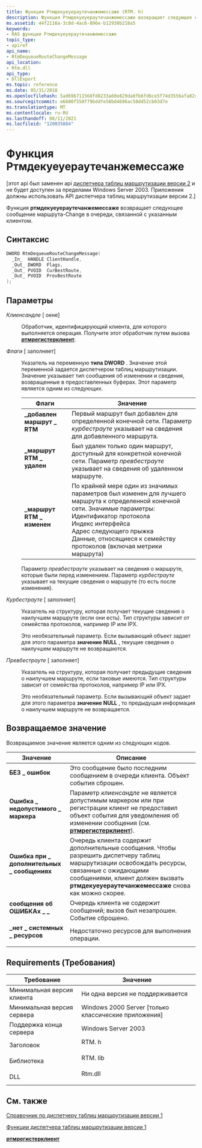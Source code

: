 ```yaml
---
title: Функция Ртмдекуеуераутечанжемессаже (RTM. h)
description: Функция Ртмдекуеуераутечанжемессаже возвращает следующее сообщение маршрута-Change в очереди, связанной с указанным клиентом.
ms.assetid: 44f2116a-3c8d-4ac6-896e-b12930b218a5
keywords:
- RAS функции Ртмдекуеуераутечанжемессаже
topic_type:
- apiref
api_name:
- RtmDequeueRouteChangeMessage
api_location:
- Rtm.dll
api_type:
- DllExport
ms.topic: reference
ms.date: 05/31/2018
ms.openlocfilehash: 5ad69b711568fd8233a60e829da8fb6fd6ce5f74d3556afa82c721a835b98e60
ms.sourcegitcommit: e6600f550f79bddfe58bd4696ac50dd52cb03d7e
ms.translationtype: MT
ms.contentlocale: ru-RU
ms.lasthandoff: 08/11/2021
ms.locfileid: "120035884"
---
```

# <a name="rtmdequeueroutechangemessage-function"></a>Функция Ртмдекуеуераутечанжемессаже

\[этот api был заменен api [диспетчера таблиц маршрутизации версии 2](about-routing-table-manager-version-2.md) и не будет доступен за пределами Windows Server 2003. Приложения должны использовать API диспетчера таблиц маршрутизации версии 2.\]

Функция **ртмдекуеуераутечанжемессаже** возвращает следующее сообщение маршрута-Change в очереди, связанной с указанным клиентом.

## <a name="syntax"></a>Синтаксис


```C++
DWORD RtmDequeueRouteChangeMessage(
  _In_  HANDLE ClientHandle,
  _Out_ DWORD  Flags,
  _Out_ PVOID  CurBestRoute,
  _Out_ PVOID  PrevBestRoute
);
```



## <a name="parameters"></a>Параметры

<dl> <dt>

*Клиенсандле* \[ окне\]
</dt> <dd>

Обработчик, идентифицирующий клиента, для которого выполняется операция. Получите этот обработчик путем вызова [**ртмрегистерклиент**](rtmregisterclient.md).

</dd> <dt>

*Флаги* \[ заполняет\]
</dt> <dd>

Указатель на переменную **типа DWORD** . Значение этой переменной задается диспетчером таблиц маршрутизации. Значение указывает тип сообщения об изменении и сведения, возвращенные в предоставленных буферах. Этот параметр является одним из следующих.



| Флаги                                                                                                                                                                      | Значение                                                                                                                                                                                                                                                                                                           |
|----------------------------------------------------------------------------------------------------------------------------------------------------------------------------|-------------------------------------------------------------------------------------------------------------------------------------------------------------------------------------------------------------------------------------------------------------------------------------------------------------------|
| <span id="RTM_ROUTE_ADDED"></span><span id="rtm_route_added"></span><dl> <dt>**\_добавлен маршрут \_ RTM**</dt> </dl>       | Первый маршрут был добавлен для определенной конечной сети. Параметр *курбестрауте* указывает на сведения для добавленного маршрута.<br/>                                                                                                                                                            |
| <span id="RTM_ROUTE_DELETED"></span><span id="rtm_route_deleted"></span><dl> <dt>**\_маршрут RTM \_ удален**</dt> </dl> | Был удален только один маршрут, доступный для конкретной конечной сети. Параметр *превбестрауте* указывает на сведения об удаленном маршруте.<br/>                                                                                                                                              |
| <span id="RTM_ROUTE_CHANGED"></span><span id="rtm_route_changed"></span><dl> <dt>**\_маршрут RTM \_ изменен**</dt> </dl> | По крайней мере один из значимых параметров был изменен для лучшего маршрута к определенной конечной сети. Значимые параметры: <br/> Идентификатор протокола<br/> Индекс интерфейса<br/> Адрес следующего прыжка<br/> Данные, относящиеся к семейству протоколов (включая метрики маршрута)<br/> |



 

Параметр *превбестрауте* указывает на сведения о маршруте, которые были перед изменением. Параметр *курбестрауте* указывает на текущие сведения о маршруте (то есть после изменения).

</dd> <dt>

*Курбестрауте* \[ заполняет\]
</dt> <dd>

Указатель на структуру, которая получает текущие сведения о наилучшем маршруте (если они есть). Тип структуры зависит от семейства протоколов, например IP или IPX.

Это необязательный параметр. Если вызывающий объект задает для этого параметра **значение NULL** , текущие сведения о наилучшем маршруте не возвращаются.

</dd> <dt>

*Превбестрауте* \[ заполняет\]
</dt> <dd>

Указатель на структуру, которая получает предыдущие сведения о наилучшем маршруте, если таковые имеются. Тип структуры зависит от семейства протоколов, например IP или IPX.

Это необязательный параметр. Если вызывающий объект задает для этого параметра **значение NULL** , то предыдущая информация о наилучшем маршруте не возвращается.

</dd> </dl>

## <a name="return-value"></a>Возвращаемое значение

Возвращаемое значение является одним из следующих кодов.



| Значение                                                                                                       | Описание                                                                                                                                                                                                                                  |
|-------------------------------------------------------------------------------------------------------------|----------------------------------------------------------------------------------------------------------------------------------------------------------------------------------------------------------------------------------------------|
| <dl> <dt>**БЕЗ \_ ошибок**</dt> </dl>                    | Это сообщение было последним сообщением в очереди клиента. Объект события сброшен.<br/>                                                                                                                                               |
| <dl> <dt>**Ошибка \_ недопустимого \_ маркера**</dt> </dl>       | Параметр *клиенсандле* не является допустимым маркером или при регистрации клиент не предоставил объект события для уведомления об изменении сообщения (см. [**ртмрегистерклиент**](rtmregisterclient.md)).<br/>                           |
| <dl> <dt>**Ошибка при \_ дополнительных \_ сообщениях**</dt> </dl>        | Очередь клиента содержит дополнительные сообщения. Чтобы разрешить диспетчеру таблиц маршрутизации освобождать ресурсы, связанные с ожидающими сообщениями, клиент должен вызвать **ртмдекуеуераутечанжемессаже** снова как можно скорее.<br/> |
| <dl> <dt>**сообщения об ОШИБКАх \_ \_**</dt> </dl>          | Очередь клиента не содержит сообщений; вызов был незапрошен. Событие сброшено.<br/>                                                                                                                                            |
| <dl> <dt>**\_нет \_ системных \_ ресурсов**</dt> </dl> | Недостаточно ресурсов для выполнения операции.<br/>                                                                                                                                                                      |



 

## <a name="requirements"></a>Requirements (Требования)



| Требование | Значение |
|-------------------------------------|------------------------------------------------------------------------------------|
| Минимальная версия клиента<br/> | Ни одна версия не поддерживается<br/>                                                          |
| Минимальная версия сервера<br/> | Windows 2000 Server \[только классические приложения\]<br/>                               |
| Поддержка конца сервера<br/>    | Windows Server 2003<br/>                                                     |
| Заголовок<br/>                   | <dl> <dt>RTM. h</dt> </dl>   |
| Библиотека<br/>                  | <dl> <dt>RTM. lib</dt> </dl> |
| DLL<br/>                      | <dl> <dt>Rtm.dll</dt> </dl> |



## <a name="see-also"></a>См. также

<dl> <dt>

[Справочник по диспетчеру таблиц маршрутизации версии 1](routing-table-manager-version-1-reference.md)
</dt> <dt>

[Функции диспетчера таблиц маршрутизации версии 1](routing-table-manager-version-1-functions.md)
</dt> <dt>

[**ртмрегистерклиент**](rtmregisterclient.md)
</dt> </dl>

 

 





